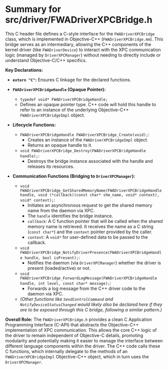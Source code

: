 # Summary for src/driver/FWADriverXPCBridge.h

This C header file defines a C-style interface for the `FWADriverXPCBridge` class, which is implemented in Objective-C++ (`FWADriverXPCBridge.mm`). This bridge serves as an intermediary, allowing the C++ components of the kernel driver (like `FWADriverDevice`) to interact with the XPC communication logic (managed by `DriverXPCManager`) without needing to directly include or understand Objective-C/C++ specifics.

**Key Declarations:**

-   **`extern "C"`:** Ensures C linkage for the declared functions.

-   **`FWADriverXPCBridgeHandle` (Opaque Pointer):**
    -   `typedef void* FWADriverXPCBridgeHandle;`
    -   Defines an opaque pointer type. C++ code will hold this handle to refer to an instance of the underlying Objective-C++ `FWADriverXPCBridgeImpl` object.

-   **Lifecycle Functions:**
    -   `FWADriverXPCBridgeHandle FWADriverXPCBridge_Create(void);`:
        -   Creates an instance of the `FWADriverXPCBridgeImpl` object.
        -   Returns an opaque handle to it.
    -   `void FWADriverXPCBridge_Destroy(FWADriverXPCBridgeHandle handle);`:
        -   Destroys the bridge instance associated with the handle and releases its resources.

-   **Communication Functions (Bridging to `DriverXPCManager`):**
    -   `void FWADriverXPCBridge_GetSharedMemoryName(FWADriverXPCBridgeHandle handle, void (*callback)(const char* shm_name, void* context), void* context);`:
        -   Initiates an asynchronous request to get the shared memory name from the daemon via XPC.
        -   The `handle` identifies the bridge instance.
        -   `callback`: A C function pointer that will be called when the shared memory name is retrieved. It receives the name as a C string (`const char*`) and the `context` pointer provided by the caller.
        -   `context`: A `void*` for user-defined data to be passed to the callback.
    -   `void FWADriverXPCBridge_NotifyDriverPresence(FWADriverXPCBridgeHandle handle, bool isPresent);`:
        -   Notifies the daemon (via `DriverXPCManager`) whether the driver is present (loaded/active) or not.
    -   `void FWADriverXPCBridge_ForwardLogMessage(FWADriverXPCBridgeHandle handle, int level, const char* message);`:
        -   Forwards a log message from the C++ driver code to the daemon via XPC.
    -   *(Other functions like `SendControlCommand` and `NotifyDeviceStatusChanged` would likely also be declared here if they are to be exposed through this C bridge, following a similar pattern.)*

**Overall Role:**
The `FWADriverXPCBridge.h` provides a clean C Application Programming Interface (C-API) that abstracts the Objective-C++ implementation of XPC communication. This allows the core C++ logic of the driver to remain independent of Objective-C details, promoting modularity and potentially making it easier to manage the interface between different language components within the driver. The C++ code calls these C functions, which internally delegate to the methods of an `FWADriverXPCBridgeImpl` Objective-C++ object, which in turn uses the `DriverXPCManager`.
